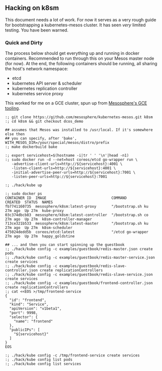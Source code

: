 ## Hacking on k8sm

This document needs a lot of work.
For now it serves as a very rough guide for bootstrapping a kubernetes-mesos cluster.
It has seen *very* limited testing.
You have been warned.

### Quick and Dirty

The process below should get everything up and running in docker containers.
Recommended to run through this on your Mesos master node (for now).
At the end, the following containers should be running, all sharing the host's network namespace:

* etcd
* kubernetes API server & scheduler
* kubernetes replication controller
* kubernetes service proxy

This worked for me on a GCE cluster, spun up from [Mesosphere's GCE tooling][1].

```shell
:; git clone https://github.com/mesosphere/kubernetes-mesos.git k8sm
:; cd k8sm && git checkout dcos_demo

## assumes that Mesos was installed to /usr/local. If it's somewhere else then
## you can specify, after 'bake', WITH_MESOS_DIR=/your/special/mesos/distro/prefix
:; make dockerbuild bake

:; export servicehost=$(hostname -i|tr ' ' '\n'|head -n1)
:; sudo docker run -d --net=host coreos/etcd go-wrapper run \
   -advertise-client-urls=http://${servicehost}:4001 \
   -listen-client-urls=http://${servicehost}:4001 \
   -initial-advertise-peer-urls=http://${servicehost}:7001 \
   -listen-peer-urls=http://${servicehost}:7001

:; ./hack/kube up

:; sudo docker ps
CONTAINER ID  IMAGE                              COMMAND            CREATED  STATUS  NAMES
fb7741160735  mesosphere/k8sm:latest-proxy       "/bootstrap.sh ku  27m ago  Up 27m  kube-proxy
03c374dbcb83  mesosphere/k8sm:latest-controller  "/bootstrap.sh co  27m ago  Up 27m  k8sm-controller-manager
713ce321b533  mesosphere/k8sm:latest-master      "/bootstrap.sh ku  27m ago  Up 27m  k8sm-scheduler
475024dedd5b  coreos/etcd:latest                 "/etcd go-wrapper  27m ago  Up 27m  happy_goldstine

## ... and then you can start spinning up the guestbook
:; ./hack/kube config -c examples/guestbook/redis-master.json create pods
:; ./hack/kube config -c examples/guestbook/redis-master-service.json create services
:; ./hack/kube config -c examples/guestbook/redis-slave-controller.json create replicationControllers
:; ./hack/kube config -c examples/guestbook/redis-slave-service.json create services
:; ./hack/kube config -c examples/guestbook/frontend-controller.json create replicationControllers
:; cat <<EOS >/tmp/frontend-service
{
  "id": "frontend",
  "kind": "Service",
  "apiVersion": "v1beta1",
  "port": 9998,
  "selector": {
    "name": "frontend"
  },
  "publicIPs": [
    "${servicehost}"
  ]
}
EOS

:; ./hack/kube config -c /tmp/frontend-service create services
:; ./hack/kube config list pods
:; ./hack/kube config list services

```

[1]: https://google.mesosphere.com/
